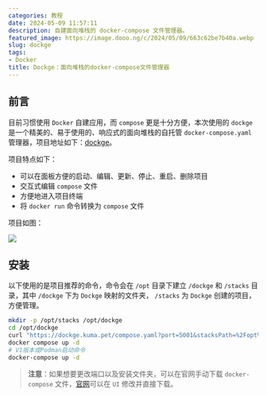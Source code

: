```yaml
---
categories: 教程
date: 2024-05-09 11:57:11
description: 自建面向堆栈的 docker-compose 文件管理器。
featured_image: https://image.dooo.ng/c/2024/05/09/663c62be7b40a.webp
slug: dockge
tags:
- Docker
title: Dockge：面向堆栈的docker-compose文件管理器
---
```


## 前言

目前习惯使用 `Docker` 自建应用，而 `compose` 更是十分方便，本次使用的 `dockge` 是一个精美的、易于使用的、响应式的面向堆栈的自托管 `docker-compose.yaml` 管理器，项目地址如下：[dockge](https://github.com/louislam/dockge)。

项目特点如下：

- 可以在面板方便的启动、编辑、更新、停止、重启、删除项目
- 交互式编辑 `compose` 文件
- 方便地进入项目终端
- 将 `docker run` 命令转换为 `compose` 文件

项目如图：

![](https://dockge.kuma.pet/screenshot.png)

## 安装

以下使用的是项目推荐的命令，命令会在 `/opt` 目录下建立 `/dockge` 和 `/stacks` 目录，其中 `/dockge` 下为 `Dockge` 映射的文件夹， `/stacks` 为 `Dockge` 创建的项目，方便管理。

```bash
mkdir -p /opt/stacks /opt/dockge
cd /opt/dockge
curl "https://dockge.kuma.pet/compose.yaml?port=5001&stacksPath=%2Fopt%2Fstacks" --output compose.yaml
docker compose up -d
# V1版本或Podman启动命令
docker-compose up -d
```

> **注意**：如果想要更改端口以及安装文件夹，可以在官网手动下载 `docker-compose` 文件，[官网](https://dockge.kuma.pet/)可以在 `UI` 修改并直接下载。

